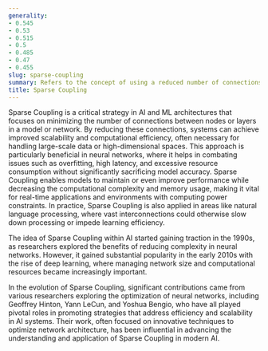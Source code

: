```yaml
---
generality:
- 0.545
- 0.53
- 0.515
- 0.5
- 0.485
- 0.47
- 0.455
slug: sparse-coupling
summary: Refers to the concept of using a reduced number of connections between components or nodes in a system to enhance computational efficiency and scalability.
title: Sparse Coupling
---
```


Sparse Coupling is a critical strategy in AI and ML architectures that focuses on minimizing the number of connections between nodes or layers in a model or network. By reducing these connections, systems can achieve improved scalability and computational efficiency, often necessary for handling large-scale data or high-dimensional spaces. This approach is particularly beneficial in neural networks, where it helps in combating issues such as overfitting, high latency, and excessive resource consumption without significantly sacrificing model accuracy. Sparse Coupling enables models to maintain or even improve performance while decreasing the computational complexity and memory usage, making it vital for real-time applications and environments with computing power constraints. In practice, Sparse Coupling is also applied in areas like natural language processing, where vast interconnections could otherwise slow down processing or impede learning efficiency.  

The idea of Sparse Coupling within AI started gaining traction in the 1990s, as researchers explored the benefits of reducing complexity in neural networks. However, it gained substantial popularity in the early 2010s with the rise of deep learning, where managing network size and computational resources became increasingly important.  

In the evolution of Sparse Coupling, significant contributions came from various researchers exploring the optimization of neural networks, including Geoffrey Hinton, Yann LeCun, and Yoshua Bengio, who have all played pivotal roles in promoting strategies that address efficiency and scalability in AI systems. Their work, often focused on innovative techniques to optimize network architecture, has been influential in advancing the understanding and application of Sparse Coupling in modern AI.